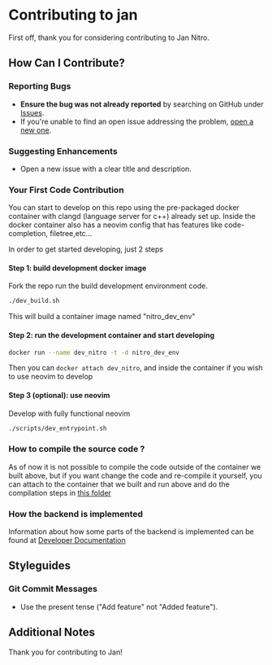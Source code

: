 # Contributing to jan

First off, thank you for considering contributing to Jan Nitro.

## How Can I Contribute?

### Reporting Bugs

- **Ensure the bug was not already reported** by searching on GitHub under [Issues](https://github.com/janhq/nitro/issues).
- If you're unable to find an open issue addressing the problem, [open a new one](https://github.com/janhq/nitro/issues/new).

### Suggesting Enhancements

- Open a new issue with a clear title and description.

### Your First Code Contribution

You can start to develop on this repo using the pre-packaged docker container with clangd (language server for c++) already set up. Inside the docker container also has a neovim config that has features like code-completion, filetree,etc...

In order to get started developing, just 2 steps

#### Step 1: build development docker image
Fork the repo run the build development environment code.
```zsh
./dev_build.sh
```
This will build a container image named "nitro_dev_env"
#### Step 2: run the development container and start developing
```zsh
docker run --name dev_nitro -t -d nitro_dev_env 
```
Then you can `docker attach dev_nitro`, and inside the container if you wish to use neovim to develop
#### Step 3 (optional): use neovim
Develop with fully functional neovim
```zsh
./scripts/dev_entrypoint.sh
```

### How to compile the source code ?

As of now it is not possible to compile the code outside of the container we built above, but if you want change the code and re-compile it yourself, you can attach to the container that we built and run above and do the compilation steps in [this folder](core/inference_backend)

### How the backend is implemented
Information about how some parts of the backend is implemented can be found at [Developer Documentation](docs/development)

## Styleguides

### Git Commit Messages

- Use the present tense ("Add feature" not "Added feature").

## Additional Notes

Thank you for contributing to Jan!
